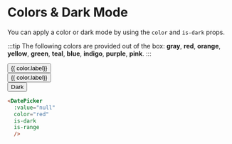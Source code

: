 <script>
export default {
  data() {
    const colors = [
      {
        value: 'gray',
        label: 'Gray',
        class: 'text-gray-800 hover:bg-gray-100 border border-gray-500',
        selectedClass: 'bg-gray-500 ',
      },
      {
        value: 'red',
        label: 'Red',
        class: 'text-red-800 hover:bg-red-100 border-red-500',
        selectedClass: 'bg-red-500 ',
      },
      {
        value: 'orange',
        label: 'Orange',
        class: 'text-orange-800 hover:bg-orange-100 border-orange-500',
        selectedClass: 'bg-orange-500 ',
      },
      {
        value: 'yellow',
        label: 'Yellow',
        class: 'text-yellow-800 hover:bg-yellow-100 border-yellow-500',
        selectedClass: 'bg-yellow-500 ',
      },
      {
        value: 'green',
        label: 'Green',
        class: 'text-green-800 hover:bg-green-100 border-green-500',
        selectedClass: 'bg-green-500 ',
      },
      {
        value: 'teal',
        label: 'Teal',
        class: 'text-teal-800 hover:bg-teal-100 border-teal-500',
        selectedClass: 'bg-teal-500 ',
      },
      {
        value: 'blue',
        label: 'Blue',
        class: 'text-blue-800 hover:bg-blue-100 border-blue-500',
        selectedClass: 'bg-blue-500 ',
      },
      {
        value: 'indigo',
        label: 'Indigo',
        class: 'text-indigo-800 hover:bg-indigo-100 border-indigo-500',
        selectedClass: 'bg-indigo-500 ',
      },
      {
        value: 'purple',
        label: 'Purple',
        class: 'text-purple-800 hover:bg-purple-100 border-purple-500',
        selectedClass: 'bg-purple-500 ',
      },
      {
        value: 'pink',
        label: 'Pink',
        class: 'text-pink-800 hover:bg-pink-100 border-pink-500',
        selectedClass: 'bg-pink-500 ',
      },
    ];
    return {
      selectedColor: colors.find(c => c.value === 'blue'),
      colors_1: colors.slice(0, 5),
      colors_2: colors.slice(5, 10),
      isDark: false,
      attrs: [
        {
          key: 'test',
          highlight: true,
          dates: { start: new Date(2019, 3, 15), end: new Date(2019, 3, 19) },
        },
      ],
    };
  },
  computed: {
    darkClass() {
      const shared =
        'text-sm font-semibold block w-64 rounded py-1 mb-4 focus:outline-none';
      if (this.isDark) {
        return `${shared} bg-gray-800 text-white`;
      }
      return `${shared} hover:bg-gray-200 border border-gray-800 text-gray-900`;
    },
  },
  methods: {
    colorClass(color) {
      const sharedClasses = `inline-block text-sm border rounded py-1 mb-2 focus:outline-none w-16`;
      if (color === this.selectedColor) {
        return `${sharedClasses} ${color.selectedClass} text-white font-semibold`;
      }
      return `${sharedClasses} ${color.class} font-medium`;
    },
  },
};
</script>

# Colors & Dark Mode

You can apply a color or dark mode by using the `color` and `is-dark` props.

:::tip
The following colors are provided out of the box: **gray**, **red**, **orange**, **yellow**, **green**, **teal**, **blue**, **indigo**, **purple**, **pink**.
:::

<div class="example">
  <div class="flex justify-center mb-1">
    <button
      v-for="color in colors_1"
      :key="color.value"
      class="mx-1"
      :class="colorClass(color)"
      @click="selectedColor = color"
    >{{ color.label}}</button>
  </div>
  <div class="flex justify-center mb-2">
    <button
      v-for="color in colors_2"
      :key="color.value"
      class="mx-1"
      :class="colorClass(color)"
      @click="selectedColor = color"
    >{{ color.label}}</button>
  </div>
  <div class="flex justify-center mb-2">
    <button :class="darkClass" @click="isDark = !isDark">Dark</button>
  </div>
  <div class="flex justify-center">
    <Calendar
      :color="selectedColor.value"
      :is-dark="isDark"
      :attributes="attrs"
      :from-page="{ month: 4, year: 2019 }"
    />
  </div>
</div>

<div class="example is-dark">
  <div class="flex justify-center">
    <DatePicker
      :model-value="null"
      color="red"
      is-dark
      is-range
      />
  </div>
</div>

```html
<DatePicker
  :value="null"
  color="red"
  is-dark
  is-range
  />
```